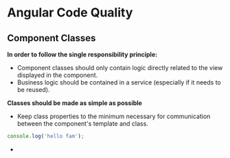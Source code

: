 # Angular Code Quality
## Component Classes

**In order to follow the single responsibility principle:**
- Component classes should only contain logic directly related to the view displayed in the component.
- Business logic should be contained in a service (especially if it needs to be reused).

**Classes should be made as simple as possible**
- Keep class properties to the minimum necessary for communication between the component's template and class. 
```typescript 
console.log('hello fam');
```
- 
